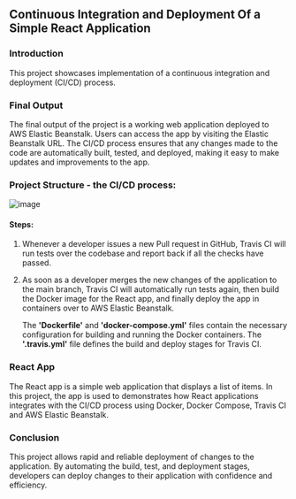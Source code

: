 ## Continuous Integration and Deployment Of a Simple React Application

### Introduction

This project showcases implementation of a continuous integration and deployment (CI/CD) process.

### Final Output

The final output of the project is a working web application deployed to AWS Elastic Beanstalk. Users can access the app by visiting the Elastic Beanstalk URL. 
The CI/CD process ensures that any changes made to the code are automatically built, tested, and deployed, making it easy to make updates and improvements to the app.

### Project Structure - the CI/CD process:


![image](https://user-images.githubusercontent.com/117165801/227231485-785f781f-481b-47cb-b2cf-0d4177969da6.png)

#### Steps:

1. Whenever a developer issues a new Pull request in GitHub, Travis CI will run tests over the codebase and report back if all the checks have passed.
2. As soon as a developer merges the new changes of the application to the main branch, Travis CI will automatically run tests again, then build the Docker image for the React app, and finally deploy the app in containers over to AWS Elastic Beanstalk.


   The **'Dockerfile'** and **'docker-compose.yml'** files contain the necessary configuration for building and running the Docker containers.
   The **'.travis.yml'** file defines the build and deploy stages for Travis CI.

### React App

The React app is a simple web application that displays a list of items. In this project, the app is used to demonstrates how React applications integrates with the CI/CD process using Docker, Docker Compose, Travis CI and AWS Elastic Beanstalk.

### Conclusion

This project allows rapid and reliable deployment of changes to the application.
By automating the build, test, and deployment stages, developers can deploy changes to their application with confidence and efficiency.
